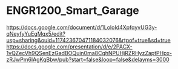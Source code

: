 # ENGR1200_Smart_Garage
https://docs.google.com/document/d/1LoloId4XpfqyvUG3y-qNeyfyYuEgMqx5/edit?usp=sharing&ouid=117423670471184032076&rtpof=true&sd=true 
https://docs.google.com/presentation/d/e/2PACX-1vQZecVh9QSenEzGadBOQuin0ma8CqhNPUHjRZRHyzZaptPHpx-zRJwPm6IAgKqBbw/pub?start=false&loop=false&delayms=3000 
